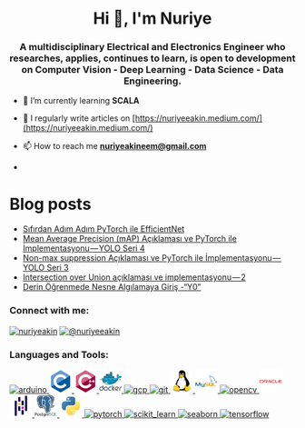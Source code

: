 <h1 align="center">Hi 👋, I'm Nuriye</h1>
<h3 align="center">A multidisciplinary Electrical and Electronics Engineer who researches, applies, continues to learn, is open to development on Computer Vision - Deep Learning - Data Science - Data Engineering.</h3>

- 🌱 I’m currently learning **SCALA**

- 📝 I regularly write articles on [https://nuriyeeakin.medium.com/](https://nuriyeeakin.medium.com/)

- 📫 How to reach me **nuriyeakineem@gmail.com**
- 
# Blog posts
<!-- BLOG-POST-LIST:START -->
- [Sıfırdan Adım Adım PyTorch ile EfficientNet](https://nuriyeeakin.medium.com/s%C4%B1f%C4%B1rdan-ad%C4%B1m-ad%C4%B1m-pytorch-ile-efficientnet-953491423726?source=rss-43d576bc8af5------2)
- [Mean Average Precision &lpar;mAP&rpar; Açıklaması ve PyTorch ile İmplementasyonu — YOLO Seri 4](https://nuriyeeakin.medium.com/mean-average-precision-map-a%C3%A7%C4%B1klamas%C4%B1-ve-pytorch-ile-i%CC%87mplementasyonu-yolo-seri-4-bb650c29747?source=rss-43d576bc8af5------2)
- [Non-max suppression Açıklaması ve PyTorch ile İmplementasyonu — YOLO Seri 3](https://nuriyeeakin.medium.com/non-max-suppression-a%C3%A7%C4%B1klamas%C4%B1-ve-pytorch-ile-i%CC%87mplementasyonu-yolo-seri-3-306465f92234?source=rss-43d576bc8af5------2)
- [Intersection over Union açıklaması ve implementasyonu — 2](https://nuriyeeakin.medium.com/intersection-over-union-a%C3%A7%C4%B1klamas%C4%B1-ve-implementasyonu-2-f3ade145e70a?source=rss-43d576bc8af5------2)
- [Derin Öğrenmede Nesne Algılamaya Giriş -“Y0”](https://nuriyeeakin.medium.com/derin-%C3%B6%C4%9Frenmede-nesne-alg%C4%B1lamaya-giri%C5%9F-y0-c82d0447319c?source=rss-43d576bc8af5------2)
<!-- BLOG-POST-LIST:END -->


<h3 align="left">Connect with me:</h3>
<p align="left">
<a href="https://linkedin.com/in/nuriyeakin" target="blank"><img align="center" src="https://raw.githubusercontent.com/rahuldkjain/github-profile-readme-generator/master/src/images/icons/Social/linked-in-alt.svg" alt="nuriyeakin" height="30" width="40" /></a>
<a href="https://medium.com/@nuriyeeakin" target="blank"><img align="center" src="https://raw.githubusercontent.com/rahuldkjain/github-profile-readme-generator/master/src/images/icons/Social/medium.svg" alt="@nuriyeeakin" height="30" width="40" /></a>
</p>

<h3 align="left">Languages and Tools:</h3>
<p align="left"> <a href="https://www.arduino.cc/" target="_blank" rel="noreferrer"> <img src="https://cdn.worldvectorlogo.com/logos/arduino-1.svg" alt="arduino" width="40" height="40"/> </a> <a href="https://www.cprogramming.com/" target="_blank" rel="noreferrer"> <img src="https://raw.githubusercontent.com/devicons/devicon/master/icons/c/c-original.svg" alt="c" width="40" height="40"/> </a> <a href="https://www.w3schools.com/cpp/" target="_blank" rel="noreferrer"> <img src="https://raw.githubusercontent.com/devicons/devicon/master/icons/cplusplus/cplusplus-original.svg" alt="cplusplus" width="40" height="40"/> </a> <a href="https://www.docker.com/" target="_blank" rel="noreferrer"> <img src="https://raw.githubusercontent.com/devicons/devicon/master/icons/docker/docker-original-wordmark.svg" alt="docker" width="40" height="40"/> </a> <a href="https://cloud.google.com" target="_blank" rel="noreferrer"> <img src="https://www.vectorlogo.zone/logos/google_cloud/google_cloud-icon.svg" alt="gcp" width="40" height="40"/> </a> <a href="https://git-scm.com/" target="_blank" rel="noreferrer"> <img src="https://www.vectorlogo.zone/logos/git-scm/git-scm-icon.svg" alt="git" width="40" height="40"/> </a> <a href="https://www.linux.org/" target="_blank" rel="noreferrer"> <img src="https://raw.githubusercontent.com/devicons/devicon/master/icons/linux/linux-original.svg" alt="linux" width="40" height="40"/> </a> <a href="https://www.mysql.com/" target="_blank" rel="noreferrer"> <img src="https://raw.githubusercontent.com/devicons/devicon/master/icons/mysql/mysql-original-wordmark.svg" alt="mysql" width="40" height="40"/> </a> <a href="https://opencv.org/" target="_blank" rel="noreferrer"> <img src="https://www.vectorlogo.zone/logos/opencv/opencv-icon.svg" alt="opencv" width="40" height="40"/> </a> <a href="https://www.oracle.com/" target="_blank" rel="noreferrer"> <img src="https://raw.githubusercontent.com/devicons/devicon/master/icons/oracle/oracle-original.svg" alt="oracle" width="40" height="40"/> </a> <a href="https://pandas.pydata.org/" target="_blank" rel="noreferrer"> <img src="https://raw.githubusercontent.com/devicons/devicon/2ae2a900d2f041da66e950e4d48052658d850630/icons/pandas/pandas-original.svg" alt="pandas" width="40" height="40"/> </a> <a href="https://www.postgresql.org" target="_blank" rel="noreferrer"> <img src="https://raw.githubusercontent.com/devicons/devicon/master/icons/postgresql/postgresql-original-wordmark.svg" alt="postgresql" width="40" height="40"/> </a> <a href="https://www.python.org" target="_blank" rel="noreferrer"> <img src="https://raw.githubusercontent.com/devicons/devicon/master/icons/python/python-original.svg" alt="python" width="40" height="40"/> </a> <a href="https://pytorch.org/" target="_blank" rel="noreferrer"> <img src="https://www.vectorlogo.zone/logos/pytorch/pytorch-icon.svg" alt="pytorch" width="40" height="40"/> </a> <a href="https://scikit-learn.org/" target="_blank" rel="noreferrer"> <img src="https://upload.wikimedia.org/wikipedia/commons/0/05/Scikit_learn_logo_small.svg" alt="scikit_learn" width="40" height="40"/> </a> <a href="https://seaborn.pydata.org/" target="_blank" rel="noreferrer"> <img src="https://seaborn.pydata.org/_images/logo-mark-lightbg.svg" alt="seaborn" width="40" height="40"/> </a> <a href="https://www.tensorflow.org" target="_blank" rel="noreferrer"> <img src="https://www.vectorlogo.zone/logos/tensorflow/tensorflow-icon.svg" alt="tensorflow" width="40" height="40"/> </a> </p>
